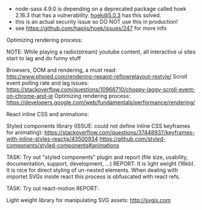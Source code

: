 - node-sass 4.9.0 is depending on a deprecated package called hoek 2.16.3 that has a vulnerability. hoek@5.0.3 has this solved.
- this is an actual security issue so DO NOT use this in production!
- see https://github.com/hapijs/hoek/issues/247 for more info

Optimizing rendering process:

NOTE: While playing a radio(stream) youtube content, all interactive ui sites start to lag and do funny stuff

Browsers, DOM and rendering, a must read: http://www.phpied.com/rendering-repaint-reflowrelayout-restyle/
Scroll event polling rate and lag issues: https://stackoverflow.com/questions/10966710/choppy-laggy-scroll-event-on-chrome-and-ie
Optimizing rendering process: https://developers.google.com/web/fundamentals/performance/rendering/


React inline CSS and animations:

Styled components library (ISSUE: could not define inline CSS keyframes for animating): 
https://stackoverflow.com/questions/37448937/keyframes-with-inline-styles-reactjs/43500934
https://github.com/styled-components/styled-components#animations

TASK: Try out "styled components" plugin and report (file size, usability, documentation, support, development, ...)
REPORT: It is light weight (16kb). It is nice for direct styling of un-nested elements. When dealing with importet SVGs inside react this process is obfuscated with react refs.  

TASK: Try out react-motion
REPORT:

Light weight library for manipulating SVG assets: http://svgjs.com